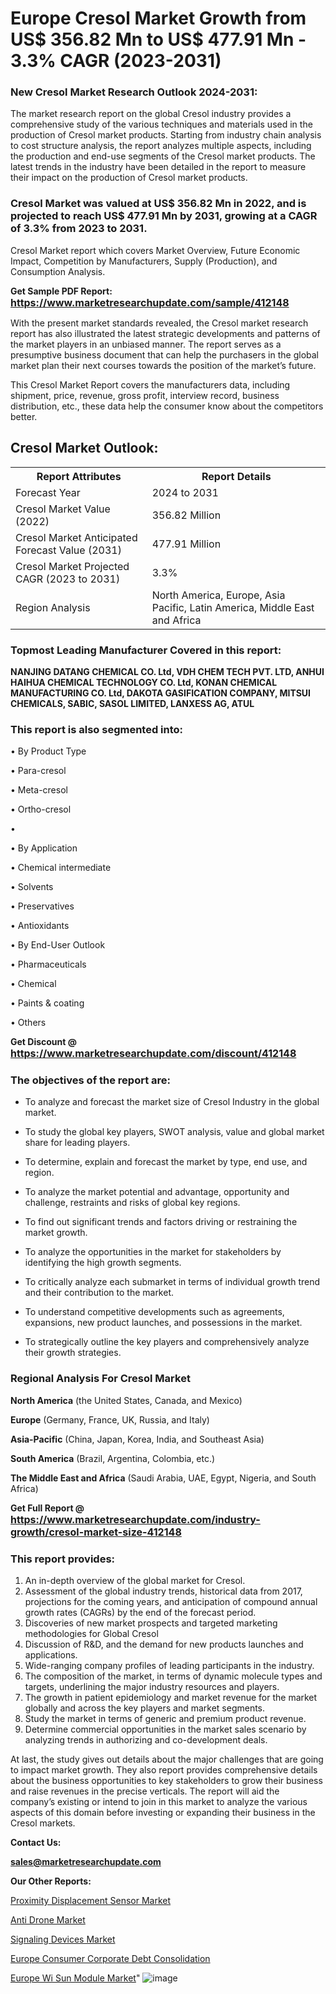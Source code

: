# Europe Cresol Market Growth from US$ 356.82 Mn to US$ 477.91 Mn - 3.3% CAGR (2023-2031)

<strong><h3>New Cresol Market Research Outlook 2024-2031:</h3></strong>

The market research report on the global Cresol industry provides a comprehensive study of the various techniques and materials used in the production of Cresol market products. Starting from industry chain analysis to cost structure analysis, the report analyzes multiple aspects, including the production and end-use segments of the Cresol market products. The latest trends in the industry have been detailed in the report to measure their impact on the production of Cresol market products.

<strong><h3>Cresol Market was valued at US$ 356.82 Mn in 2022, and is projected to reach US$ 477.91 Mn by 2031, growing at a CAGR of 3.3% from 2023 to 2031.</h3></strong>

Cresol Market report which covers Market Overview, Future Economic Impact, Competition by Manufacturers, Supply (Production), and Consumption Analysis.

<strong>Get Sample PDF Report: <a href=https://www.marketresearchupdate.com/sample/412148><font size=3 color=#0000ff>https://www.marketresearchupdate.com/sample/412148</font></a></strong>

With the present market standards revealed, the Cresol market research report has also illustrated the latest strategic developments and patterns of the market players in an unbiased manner. The report serves as a presumptive business document that can help the purchasers in the global market plan their next courses towards the position of the market’s future.

This Cresol Market Report covers the manufacturers data, including shipment, price, revenue, gross profit, interview record, business distribution, etc., these data help the consumer know about the competitors better.

<html>
<body>

<h2>Cresol Market Outlook:</h2>

<table>
  <tr>
    <th>Report Attributes</th>
    <th>Report Details</th>
  </tr>
  <tr>
    <td>Forecast Year</td>
    <td>2024 to 2031</td>
  </tr>
  <tr>
    <td>Cresol Market Value (2022)</td>
    <td>356.82 Million</td>
  </tr>
  <tr>
    <td>Cresol Market Anticipated Forecast Value (2031)</td>
    <td>477.91 Million</td>
  </tr>
  <tr>
    <td>Cresol Market Projected CAGR (2023 to 2031)</td>
    <td>3.3%</td>
  </tr>
  <tr>
    <td>Region Analysis</td>
    <td>North America, Europe, Asia Pacific, Latin America, Middle East and Africa</td>
  </tr>
</table>

</body>
</html>

<strong><h3>Topmost Leading Manufacturer Covered in this report:</h3></strong>

<strong>NANJING DATANG CHEMICAL CO. Ltd, VDH CHEM TECH PVT. LTD, ANHUI HAIHUA CHEMICAL TECHNOLOGY CO. Ltd, KONAN CHEMICAL MANUFACTURING CO. Ltd, DAKOTA GASIFICATION COMPANY, MITSUI CHEMICALS, SABIC, SASOL LIMITED, LANXESS AG, ATUL</strong>

<strong><h3>This report is also segmented into:</h3></strong>

• By Product Type 

• Para-cresol

• Meta-cresol

• Ortho-cresol

• 

• By Application

• Chemical intermediate

• Solvents

• Preservatives

• Antioxidants

• By End-User Outlook

• Pharmaceuticals

• Chemical

• Paints & coating

• Others

<strong>Get Discount @ <a href=https://www.marketresearchupdate.com/discount/412148><font size=3 color=#0000ff>https://www.marketresearchupdate.com/discount/412148</font></a></strong>

<strong><h3>The objectives of the report are:</h3></strong>

- To analyze and forecast the market size of Cresol Industry in the global market.

- To study the global key players, SWOT analysis, value and global market share for leading players.

- To determine, explain and forecast the market by type, end use, and region.

- To analyze the market potential and advantage, opportunity and challenge, restraints and risks of global key regions.

- To find out significant trends and factors driving or restraining the market growth.

- To analyze the opportunities in the market for stakeholders by identifying the high growth segments.

- To critically analyze each submarket in terms of individual growth trend and their contribution to the market.

- To understand competitive developments such as agreements, expansions, new product launches, and possessions in the market.

- To strategically outline the key players and comprehensively analyze their growth strategies.

<strong><h3>Regional Analysis For Cresol Market</h3></strong>

<strong>North America</strong> (the United States, Canada, and Mexico)

<strong>Europe</strong> (Germany, France, UK, Russia, and Italy)

<strong>Asia-Pacific</strong> (China, Japan, Korea, India, and Southeast Asia)

<strong>South America</strong> (Brazil, Argentina, Colombia, etc.)

<strong>The Middle East and Africa</strong> (Saudi Arabia, UAE, Egypt, Nigeria, and South Africa)

<strong>Get Full Report @ <a href=https://www.marketresearchupdate.com/industry-growth/cresol-market-size-412148><font size=3 color=#0000ff>https://www.marketresearchupdate.com/industry-growth/cresol-market-size-412148</font></a></strong>

<strong><h3>This report provides:</h3></strong>
<ol>
  <li>An in-depth overview of the global market for Cresol.</li>
  <li>Assessment of the global industry trends, historical data from 2017, projections for the coming years, and anticipation of compound annual growth rates (CAGRs) by the end of the forecast period.</li>
  <li>Discoveries of new market prospects and targeted marketing methodologies for Global Cresol</li>
  <li>Discussion of R&amp;D, and the demand for new products launches and applications.</li>
  <li>Wide-ranging company profiles of leading participants in the industry.</li>
  <li>The composition of the market, in terms of dynamic molecule types and targets, underlining the major industry resources and players.</li>
  <li>The growth in patient epidemiology and market revenue for the market globally and across the key players and market segments.</li>
  <li>Study the market in terms of generic and premium product revenue.</li>
  <li>Determine commercial opportunities in the market sales scenario by analyzing trends in authorizing and co-development deals.</li>
</ol>

At last, the study gives out details about the major challenges that are going to impact market growth. They also report provides comprehensive details about the business opportunities to key stakeholders to grow their business and raise revenues in the precise verticals. The report will aid the company’s existing or intend to join in this market to analyze the various aspects of this domain before investing or expanding their business in the Cresol markets.

<strong>Contact Us:</strong>

<strong>sales@marketresearchupdate.com</strong>

<strong>Our Other Reports:</strong>

<a href=https://www.linkedin.com/pulse/proximity-displacement-sensor-market-size-growth-1f>Proximity Displacement Sensor Market</a>

<a href=https://www.linkedin.com/pulse/anti-drone-market-opportunities-stay-ahead-game>Anti Drone Market</a>

<a href=https://www.linkedin.com/pulse/signaling-devices-market-sizing-up-anticipating-trends>Signaling Devices Market</a>

<a href=https://www.linkedin.com/pulse/europe-consumer-corporate-debt-consolidation>Europe Consumer Corporate Debt Consolidation</a>

<a href=https://www.linkedin.com/pulse/europe-wi-sun-module-market-2023-pointing-capture>Europe Wi Sun Module Market</a>"
![image](https://github.com/rutujamande/Market-Report-Analysis/assets/158454097/6016e72d-0a19-492e-b4e2-2bd2a4344d14)

